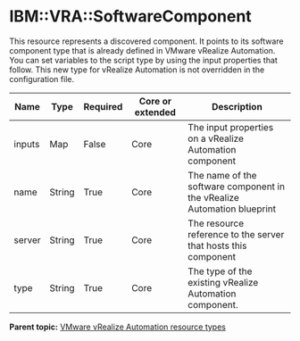# IBM::VRA::SoftwareComponent

This resource represents a discovered component. It points to its software component type that is already defined in VMware vRealize Automation. You can set variables to the script type by using the input properties that follow. This new type for vRealize Automation is not overridden in the configuration file.

|Name|Type|Required|Core or extended|Description|
|----|----|--------|----------------|-----------|
|inputs|Map|False|Core|The input properties on a vRealize Automation component|
|name|String|True|Core|The name of the software component in the vRealize Automation blueprint|
|server|String|True|Core|The resource reference to the server that hosts this component|
|type|String|True|Core|The type of the existing vRealize Automation component.|

**Parent topic:** [VMware vRealize Automation resource types](../../com.ibm.edt.heat.reference.doc/topics/VRA_heat_types_ov.md)

